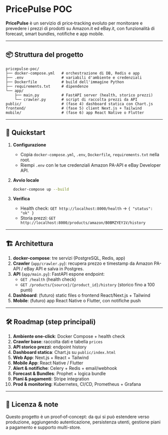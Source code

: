 # PricePulse POC

**PricePulse** è un servizio di price‑tracking evoluto per monitorare e prevedere i prezzi di prodotti su Amazon.it ed eBay.it, con funzionalità di forecast, smart bundles, notifiche e app mobile.

---

## 📦 Struttura del progetto

```plaintext
pricepulse-poc/
├── docker-compose.yml   # orchestrazione di DB, Redis e app
├── .env                 # variabili d'ambiente e credenziali
├── Dockerfile           # build dell'immagine Python
├── requirements.txt     # dipendenze
└── app/
    ├── main.py          # FastAPI server (health, storico prezzi)
    └── crawler.py       # script di raccolta prezzi da API
public/                  # (fase 4) dashboard statica con Chart.js
frontend/                # (fase 5) client Next.js + Tailwind
mobile/                  # (fase 6) app React Native o Flutter

```

---

## 🚀 Quickstart

1. **Configurazione**
   - Copia `docker-compose.yml`, `.env`, `Dockerfile`, `requirements.txt` nella root.
   - Riempi `.env` con le tue credenziali Amazon PA-API e eBay Developer API.

2. **Avvio locale**
   ```bash
   docker-compose up --build
   ```

3. **Verifica**
   - Health check: `GET http://localhost:8000/health` → `{ "status": "ok" }`
   - Storia prezzi: `GET http://localhost:8000/products/amazon/B0BMZYEY1V/history`

---

## 🏗 Architettura

1. **docker-compose**: tre servizi (PostgreSQL, Redis, app)
2. **Crawler** (`app/crawler.py`): recupera prezzo e timestamp da Amazon PA-API / eBay API e salva in Postgres.
3. **API** (`app/main.py`): FastAPI espone endpoint:
   - `GET /health` (health check)
   - `GET /products/{source}/{product_id}/history` (storico fino a 100 punti)
4. **Dashboard**: (futuro) static files o frontend React/Next.js + Tailwind
5. **Mobile**: (futuro) app React Native o Flutter, con notifiche push

---

## 🛠 Roadmap (step principali)

1. **Ambiente one-click**: Docker Compose + health check
2. **Crawler base**: raccolta dati e tabella `prices`
3. **API storico prezzi**: endpoint history
4. **Dashboard statica**: Chart.js su `public/index.html`
5. **Web App**: Next.js + React + Tailwind
6. **Mobile App**: React Native / Flutter
7. **Alert & notifiche**: Celery + Redis + email/webhook
8. **Forecast & Bundles**: Prophet + logica bundle
9. **Piani & pagamenti**: Stripe integration
10. **Prod & monitoring**: Kubernetes, CI/CD, Prometheus + Grafana

---

## 📝 Licenza & note

Questo progetto è un proof‑of‑concept: da qui si può estendere verso produzione, aggiungendo autenticazione, persistenza utenti, gestione piani a pagamento e supporto multi-store.
